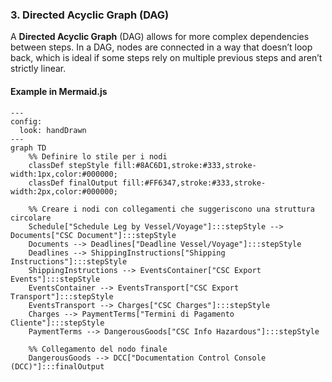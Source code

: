 ### 3. **Directed Acyclic Graph (DAG)**

A **Directed Acyclic Graph** (DAG) allows for more complex dependencies between steps. In a DAG, nodes are connected in a way that doesn’t loop back, which is ideal if some steps rely on multiple previous steps and aren’t strictly linear.

#### Example in Mermaid.js

```mermaid
---
config:
  look: handDrawn
---
graph TD
    %% Definire lo stile per i nodi
    classDef stepStyle fill:#8AC6D1,stroke:#333,stroke-width:1px,color:#000000;
    classDef finalOutput fill:#FF6347,stroke:#333,stroke-width:2px,color:#000000;

    %% Creare i nodi con collegamenti che suggeriscono una struttura circolare
    Schedule["Schedule Leg by Vessel/Voyage"]:::stepStyle --> Documents["CSC Document"]:::stepStyle
    Documents --> Deadlines["Deadline Vessel/Voyage"]:::stepStyle
    Deadlines --> ShippingInstructions["Shipping Instructions"]:::stepStyle
    ShippingInstructions --> EventsContainer["CSC Export Events"]:::stepStyle
    EventsContainer --> EventsTransport["CSC Export Transport"]:::stepStyle
    EventsTransport --> Charges["CSC Charges"]:::stepStyle
    Charges --> PaymentTerms["Termini di Pagamento Cliente"]:::stepStyle
    PaymentTerms --> DangerousGoods["CSC Info Hazardous"]:::stepStyle

    %% Collegamento del nodo finale
    DangerousGoods --> DCC["Documentation Control Console (DCC)"]:::finalOutput
```